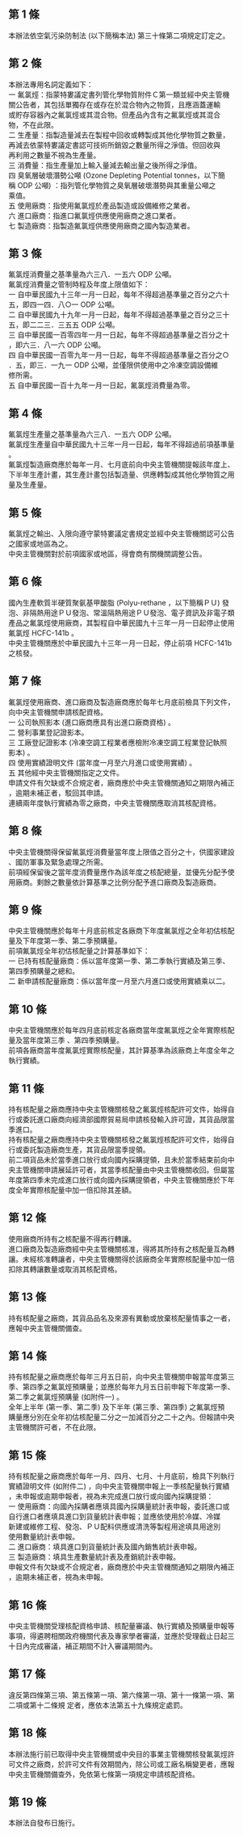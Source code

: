 第 1 條
-------
本辦法依空氣污染防制法 (以下簡稱本法) 第三十條第二項規定訂定之。

第 2 條
-------
本辦法專用名詞定義如下：  
一  氟氯烴：指蒙特婁議定書列管化學物質附件Ｃ第一類並經中央主管機  
    關公告者，其包括單獨存在或存在於混合物內之物質，且應涵蓋運輸  
    或貯存容器內之氟氯烴或其混合物。但產品內含有之氟氯烴或其混合  
    物，不在此限。  
二  生產量：指製造量減去在製程中回收或轉製成其他化學物質之數量，  
    再減去依蒙特婁議定書認可技術所銷毀之數量所得之淨值。但回收與  
    再利用之數量不視為生產量。  
三  消費量：指生產量加上輸入量減去輸出量之後所得之淨值。  
四  臭氧層破壞潛勢公噸 (Ozone Depleting Potential tonnes，以下簡  
    稱 ODP  公噸) ：指列管化學物質之臭氧層破壞潛勢與其重量公噸之  
    乘值。  
五  使用廠商：指使用氟氯烴於產品製造或設備維修之業者。  
六  進口廠商：指進口氟氯烴供應使用廠商之進口業者。  
七  製造廠商：指製造氟氯烴供應使用廠商之國內製造業者。

第 3 條
-------
氟氯烴消費量之基準量為六三八．一五六 ODP  公噸。  
氟氯烴消費量之管制時程及年度上限值如下：  
一  自中華民國九十三年一月一日起，每年不得超過基準量之百分之六十  
    五，即四一四．八○一 ODP  公噸。  
二  自中華民國九十九年一月一日起，每年不得超過基準量之百分之三十  
    五，即二二三．三五五 ODP  公噸。  
三  自中華民國一百零四年一月一日起，每年不得超過基準量之百分之十  
    ，即六三．八一六 ODP  公噸。  
四  自中華民國一百零九年一月一日起，每年不得超過基準量之百分之○  
    ．五，即三．一九一 ODP  公噸，並僅限供使用中之冷凍空調設備維  
    修所需。  
五  自中華民國一百十九年一月一日起，氟氯烴消費量為零。

第 4 條
-------
氟氯烴生產量之基準量為六三八．一五六 ODP  公噸。  
氟氯烴生產量自中華民國九十三年一月一日起，每年不得超過前項基準量  
。  
氟氯烴製造廠商應於每年一月、七月底前向中央主管機關提報該年度上、  
下半年生產計畫，其生產計畫包括製造量、供應轉製成其他化學物質之用  
量及生產量。

第 5 條
-------
氟氯烴之輸出、入限向遵守蒙特婁議定書規定並經中央主管機關認可公告  
之國家或地區為之。  
中央主管機關對於前項國家或地區，得會商有關機關調整公告。

第 6 條
-------
國內生產軟質半硬質聚氨基甲酸脂 (Polyu-rethane ，以下簡稱ＰＵ) 發  
泡、非隔熱用途ＰＵ發泡、常溫隔熱用途ＰＵ發泡、電子資訊及非電子類  
產品之氟氯烴使用廠商，其製程自中華民國九十三年一月一日起停止使用  
氟氯烴 HCFC-141b  。  
中央主管機關應於中華民國九十三年一月一日起，停止前項 HCFC-141b  
之核發。

第 7 條
-------
氟氯烴使用廠商、進口廠商及製造廠商應於每年七月底前檢具下列文件，  
向中央主管機關申請核配資格。  
一  公司執照影本 (進口廠商應具有出進口廠商資格) 。  
二  營利事業登記證影本。  
三  工廠登記證影本 (冷凍空調工程業者應檢附冷凍空調工程業登記執照  
    影本) 。  
四  使用實績證明文件 (當年度一月至六月進口或使用實績) 。  
五  其他經中央主管機關指定之文件。  
申請文件有欠缺或不合規定者，廠商應於中央主管機關通知之期限內補正  
，逾期未補正者，駁回其申請。  
連續兩年度執行實績為零之廠商，中央主管機關應取消其核配資格。

第 8 條
-------
中央主管機關得保留氟氯烴消費量當年度上限值之百分之十，供國家建設  
、國防軍事及緊急處理之所需。  
前項經保留後之當年度消費量應作為該年度之核配總量，並優先分配予使  
用廠商。剩餘之數量依計算基準之比例分配予進口廠商及製造廠商。

第 9 條
-------
中央主管機關應於每年十月底前核定各廠商下年度氟氯烴之全年初估核配  
量及下年度第一季、第二季預購量。  
前項氟氯烴全年初估核配量之計算基準如下：  
一  已持有核配量廠商：係以當年度第一季、第二季執行實績及第三季、  
    第四季預購量之總和。  
二  新申請核配量廠商：係以當年度一月至六月進口或使用實績乘以二。

第 10 條
--------
中央主管機關應於每年四月底前核定各廠商當年度氟氯烴之全年實際核配  
量及當年度第三季 、第四季預購量。  
前項各廠商當年度氟氯烴實際核配量，其計算基準為該廠商上年度全年之  
執行實績。

第 11 條
--------
持有核配量之廠商應持中央主管機關核發之氟氯烴核配許可文件，始得自  
行或委託進口廠商向經濟部國際貿易局申請核發輸入許可證，其貨品限當  
季進口。  
持有核配量之廠商應持中央主管機關核發之氟氯烴核配許可文件，始得自  
行或委託製造廠商生產，其貨品限當季提領。  
前二項貨品未於當季進口放行或向國內採購提領，且未於當季結束前向中  
央主管機關申請展延許可者，其當季核配量由中央主管機關收回。但屬當  
年度第四季未完成進口放行或向國內採購提領者，中央主管機關應於下年  
度全年實際核配量中加一倍扣除其差額。

第 12 條
--------
使用廠商所持有之核配量不得再行轉讓。  
進口廠商及製造廠商經中央主管機關核准，得將其所持有之核配量互為轉  
讓。未經核准轉讓者，中央主管機關得於該廠商全年實際核配量中加一倍  
扣除其轉讓數量或取消其核配資格。

第 13 條
--------
持有核配量之廠商，其貨品品名及來源有異動或放棄核配量情事之一者，  
應報中央主管機關備查。

第 14 條
--------
持有核配量之廠商應於每年三月五日前，向中央主管機關申報當年度第三  
季、第四季之氟氯烴預購量；並應於每年九月五日前申報下年度第一季、  
第二季之氟氯烴預購量 (如附件一) 。  
全年上半年 (第一季、第二季) 及下半年 (第三季、第四季) 之氟氯烴預  
購量應分別在全年初估核配量二分之一加減百分之二十之內。但報請中央  
主管機關許可者，不在此限。

第 15 條
--------
持有核配量之廠商應於每年一月、四月、七月、十月底前，檢具下列執行  
實績證明文件 (如附件二) ，向中央主管機關申報上一季核配量執行實績  
，未申報或逾期申報者，視為未完成進口放行或向國內採購提領：  
一  使用廠商：向國內採購者應填具國內採購量統計表申報，委託進口或  
    自行進口者應填具進口到貨量統計表申報；並應依使用於冷媒、冷媒  
    新建或維修工程、發泡、ＰＵ配料供應或清洗等製程用途填具用途別  
    使用數量統計表申報。  
二  進口廠商：填具進口到貨量統計表及國內銷售統計表申報。  
三  製造廠商：填具生產數量統計表及產銷統計表申報。  
申報文件有欠缺或不合規定者，廠商應於中央主管機關通知之期限內補正  
，逾期未補正者，視為未申報。

第 16 條
--------
中央主管機關受理核配資格申請、核配量審議、執行實績及預購量申報等  
事項，得遴聘相關政府機關代表及專家學者審議，並應於受理截止日起三  
十日內完成審議，補正期間不計入審議期間內。

第 17 條
--------
違反第四條第三項、第五條第一項、第六條第一項、第十一條第一項、第  
二項或第十二條規 定者，應依本法第五十九條規定處罰。

第 18 條
--------
本辦法施行前已取得中央主管機關或中央目的事業主管機關核發氟氯烴許  
可文件之廠商，於許可文件有效期間內，除公司或工廠名稱變更者，應報  
中央主管機關備查外，免依第七條第一項規定申請核配資格。

第 19 條
--------
本辦法自發布日施行。

